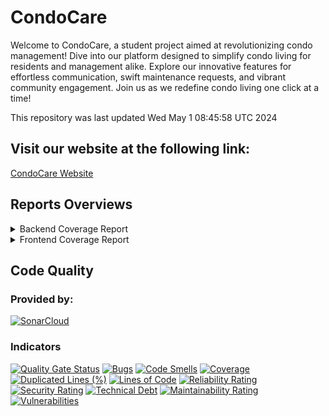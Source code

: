 # CondoCare
Welcome to CondoCare, a student project aimed at revolutionizing condo management! Dive into our platform designed to simplify condo living for residents and management alike. Explore our innovative features for effortless communication, swift maintenance requests, and vibrant community engagement. Join us as we redefine condo living one click at a time!

This repository was last updated Wed May  1 08:45:58 UTC 2024

## Visit our website at the following link:
[CondoCare Website](https://www.condocare.com)

## Reports Overviews

<details>
  <summary>Backend Coverage Report</summary>
  <pre>
Name                                                                                             Stmts   Miss  Cover
--------------------------------------------------------------------------------------------------------------------
core/__init__.py                                                                                     0      0   100%
core/settings.py                                                                                    41      0   100%
core/urls.py                                                                                         7      0   100%
finance/admin.py                                                                                     1      0   100%
finance/apps.py                                                                                      4      0   100%
finance/models.py                                                                                    5      1    80%
finance/views.py                                                                                    55     48    13%
jwt_auth_token/__init__.py                                                                           0      0   100%
jwt_auth_token/admin.py                                                                              1      0   100%
jwt_auth_token/apps.py                                                                               4      0   100%
jwt_auth_token/migrations/__init__.py                                                                0      0   100%
jwt_auth_token/models.py                                                                             1      0   100%
jwt_auth_token/tests.py                                                                              0      0   100%
jwt_auth_token/views.py                                                                             16      7    56%
manage.py                                                                                           12      2    83%
properties/__init__.py                                                                               0      0   100%
properties/admin.py                                                                                  6      0   100%
properties/apps.py                                                                                   4      0   100%
properties/migrations/0001_initial.py                                                                5      0   100%
properties/migrations/0002_initial.py                                                                6      0   100%
properties/migrations/0003_propertyprofile_fee_rate_and_more.py                                      4      0   100%
properties/migrations/0004_rename_propertyimage_propertyprofile_image.py                             4      0   100%
properties/migrations/0005_condounit_image_parkingunit_image_storageunit_image.py                    4      0   100%
properties/migrations/0006_condounit_operational_expense_and_more.py                                 4      0   100%
properties/migrations/0007_facility_reservation.py                                                   5      0   100%
properties/migrations/0008_delete_reservation.py                                                     4      0   100%
properties/migrations/__init__.py                                                                    0      0   100%
properties/models.py                                                                                68      6    91%
properties/serializers.py                                                                           39      5    87%
properties/tests.py                                                                                 26      0   100%
properties/urls.py                                                                                  13      0   100%
properties/views.py                                                                                 92     61    34%
registration_key/__init__.py                                                                         0      0   100%
registration_key/admin.py                                                                            5      0   100%
registration_key/apps.py                                                                             4      0   100%
registration_key/migrations/0001_initial.py                                                          7      0   100%
registration_key/migrations/0002_rename_is_activate_condoregistrationkey_is_active_and_more.py       5      0   100%
registration_key/migrations/__init__.py                                                              0      0   100%
registration_key/models.py                                                                          43      6    86%
registration_key/serializers.py                                                                     21      0   100%
registration_key/tests.py                                                                          177      0   100%
registration_key/urls.py                                                                             8      0   100%
registration_key/views.py                                                                          100      0   100%
reservation/__init__.py                                                                              0      0   100%
reservation/admin.py                                                                                 1      0   100%
reservation/apps.py                                                                                  4      0   100%
reservation/migrations/0001_initial.py                                                               6      0   100%
reservation/migrations/__init__.py                                                                   0      0   100%
reservation/models.py                                                                               14      1    93%
reservation/serializers.py                                                                           6      0   100%
reservation/tests.py                                                                                 1      0   100%
reservation/urls.py                                                                                  6      0   100%
reservation/views.py                                                                                20     11    45%
user_profile/__init__.py                                                                             0      0   100%
user_profile/admin.py                                                                                7      0   100%
user_profile/apps.py                                                                                 4      0   100%
user_profile/migrations/0001_initial.py                                                              8      0   100%
user_profile/migrations/__init__.py                                                                  0      0   100%
user_profile/models.py                                                                             102      6    94%
user_profile/serializers.py                                                                         38      0   100%
user_profile/tests.py                                                                               65      0   100%
user_profile/urls.py                                                                                14      0   100%
user_profile/views.py                                                                               97     63    35%
--------------------------------------------------------------------------------------------------------------------
TOTAL                                                                                             1194    217    82%
  </pre>
</details>


<details>
  <summary>Frontend Coverage Report</summary>
<pre>

=============================== Coverage summary ===============================
Statements   : 43.09% ( 540/1253 )
Branches     : 38.42% ( 219/570 )
Functions    : 46.37% ( 115/248 )
Lines        : 43.46% ( 532/1224 )
================================================================================
</pre>
  <pre>
------------------------------------|---------|----------|---------|---------|----------------------
File                                | % Stmts | % Branch | % Funcs | % Lines | Uncovered Line #s    
------------------------------------|---------|----------|---------|---------|----------------------
All files                           |   43.09 |    38.42 |   46.37 |   43.46 |                      
 src                                |     100 |      100 |     100 |     100 |                      
  App.js                            |     100 |      100 |     100 |     100 |                      
  index.js                          |     100 |      100 |     100 |     100 |                      
 src/api                            |      30 |    35.29 |      50 |      30 |                      
  axios.js                          |      30 |    35.29 |      50 |      30 | 25-30,37-38,46-78    
 src/components                     |     100 |      100 |     100 |     100 |                      
  Footer.js                         |     100 |      100 |     100 |     100 |                      
  Header.js                         |     100 |      100 |     100 |     100 |                      
  LargeTitle.js                     |     100 |      100 |     100 |     100 |                      
 src/components/bookingSystem       |     3.4 |        0 |       0 |    3.75 |                      
  Calendar.js                       |    5.88 |        0 |       0 |    6.25 | 8-28                 
  FacilityBooking.js                |    1.47 |        0 |       0 |    1.63 | 12-134               
  ReservationTable.js               |   33.33 |      100 |       0 |   33.33 | 6-17                 
 src/components/commonFacilities    |    5.33 |        0 |       0 |     5.4 |                      
  CommonFacilities.js               |    8.33 |        0 |       0 |    9.09 | 20-83                
  CreateCommonFacilities.js         |    1.72 |        0 |       0 |    1.72 | 10-121               
  FacilitiesList.js                 |   33.33 |        0 |       0 |   33.33 | 5-8                  
  FacilityCard.js                   |      50 |      100 |       0 |      50 | 4                    
 src/components/createProperty      |   52.57 |    48.57 |   76.31 |   52.16 |                      
  CreateLocker.js                   |   53.19 |       50 |      80 |   52.68 | ...5,130,165-171,182 
  CreateParking.js                  |   53.19 |       50 |      80 |   52.68 | ...8-139,144,178-184 
  CreateProperty.js                 |   48.52 |    42.85 |      50 |   48.52 | ...2-106,127-155,165 
  CreateUnit.js                     |   54.25 |       50 |      90 |   53.76 | ...5-126,131,168-175 
 src/components/dashboard           |     100 |      100 |     100 |     100 |                      
  DashBoard.js                      |     100 |      100 |     100 |     100 |                      
  FinancialPublic.js                |     100 |      100 |     100 |     100 |                      
  SubmittedRequests.js              |     100 |      100 |     100 |     100 |                      
 src/components/dashboard/financial |   89.47 |       80 |    87.5 |   89.47 |                      
  Financial.js                      |    87.5 |       80 |   85.71 |    87.5 | 18,103               
  Total.js                          |     100 |      100 |     100 |     100 |                      
 src/components/log                 |   34.44 |    27.63 |    42.3 |   34.44 |                      
  LogOut.js                         |     100 |      100 |     100 |     100 |                      
  Login.js                          |   71.42 |       50 |   83.33 |   71.42 | ...,60-61,66,104-109 
  SignUp.js                         |   39.21 |    48.48 |   44.44 |   39.21 | ...6,160-177,182-203 
  SignUpCompany.js                  |    0.98 |        0 |       0 |    0.98 | 10-207               
 src/components/nagivationBar       |     100 |      100 |     100 |     100 |                      
  NavigationBar.js                  |     100 |      100 |     100 |     100 |                      
 src/components/operationCost       |    2.27 |        0 |       0 |    2.38 |                      
  OperationCopy.js                  |    2.27 |        0 |       0 |    2.38 | 11-131               
 src/components/property            |   63.04 |    60.86 |   47.22 |   66.66 |                      
  PropertyCard.js                   |   41.66 |       25 |    7.69 |   45.45 | ...34-38,41-45,63-93 
  PropertyContainer.js              |    61.9 |    53.57 |   57.14 |    61.9 | 36-42,65-81          
  PropertyPage.js                   |   85.71 |    85.71 |      75 |    90.9 | 73-74,93             
 src/components/registrationKey     |   42.16 |       50 |    37.5 |   44.15 |                      
  SendRegistrationButton.js         |    62.5 |    58.33 |   52.94 |   66.66 | ...8-29,67,75-90,108 
  SubmitRegistrationButton.js       |       0 |        0 |       0 |       0 | 6-52                 
 src/components/userProfile         |    42.5 |       10 |   38.46 |   39.47 |                      
  UserProfile.js                    |    42.5 |       10 |   38.46 |   39.47 | 30-72,89             
 src/screens                        |     100 |      100 |     100 |     100 |                      
  HomeScreen.js                     |     100 |      100 |     100 |     100 |                      
 src/screens/homeScreenCarousel     |     100 |      100 |     100 |     100 |                      
  CarouselHomeScreen.js             |     100 |      100 |     100 |     100 |                      
 src/utils/hooks                    |   62.28 |       50 |   54.54 |    61.6 |                      
  AuthContext.js                    |   78.57 |       50 |     100 |   78.57 | 22-24                
  ProfileContext.js                 |   74.28 |       60 |   61.53 |   74.28 | 37,71-94,105         
  PropertyContext.js                |    52.3 |        0 |   41.17 |   50.79 | ...3,138-139,144-164 
------------------------------------|---------|----------|---------|---------|----------------------
  </pre>
</details>


## Code Quality
### Provided by:
[![SonarCloud](https://sonarcloud.io/images/project_badges/sonarcloud-orange.svg)](https://sonarcloud.io/summary/new_code?id=THE-390-Team_THE-390)

### Indicators

[![Quality Gate Status](https://sonarcloud.io/api/project_badges/measure?project=THE-390-Team_THE-390&metric=alert_status)](https://sonarcloud.io/summary/new_code?id=THE-390-Team_THE-390)
[![Bugs](https://sonarcloud.io/api/project_badges/measure?project=THE-390-Team_THE-390&metric=bugs)](https://sonarcloud.io/summary/new_code?id=THE-390-Team_THE-390)
[![Code Smells](https://sonarcloud.io/api/project_badges/measure?project=THE-390-Team_THE-390&metric=code_smells)](https://sonarcloud.io/summary/new_code?id=THE-390-Team_THE-390)
[![Coverage](https://sonarcloud.io/api/project_badges/measure?project=THE-390-Team_THE-390&metric=coverage)](https://sonarcloud.io/summary/new_code?id=THE-390-Team_THE-390#backend-coverage-report)
[![Duplicated Lines (%)‌](https://sonarcloud.io/api/project_badges/measure?project=THE-390-Team_THE-390&metric=duplicated_lines_density)](https://sonarcloud.io/summary/new_code?id=THE-390-Team_THE-390#frontend-coverage-report)
[![Lines of Code](https://sonarcloud.io/api/project_badges/measure?project=THE-390-Team_THE-390&metric=ncloc)](https://sonarcloud.io/summary/new_code?id=THE-390-Team_THE-390)
[![Reliability Rating](https://sonarcloud.io/api/project_badges/measure?project=THE-390-Team_THE-390&metric=reliability_rating)](https://sonarcloud.io/summary/new_code?id=THE-390-Team_THE-390)
[![Security Rating](https://sonarcloud.io/api/project_badges/measure?project=THE-390-Team_THE-390&metric=security_rating)](https://sonarcloud.io/summary/new_code?id=THE-390-Team_THE-390)
[![Technical Debt](https://sonarcloud.io/api/project_badges/measure?project=THE-390-Team_THE-390&metric=sqale_index)](https://sonarcloud.io/summary/new_code?id=THE-390-Team_THE-390)
[![Maintainability Rating](https://sonarcloud.io/api/project_badges/measure?project=THE-390-Team_THE-390&metric=sqale_rating)](https://sonarcloud.io/summary/new_code?id=THE-390-Team_THE-390)
[![Vulnerabilities](https://sonarcloud.io/api/project_badges/measure?project=THE-390-Team_THE-390&metric=vulnerabilities)](https://sonarcloud.io/summary/new_code?id=THE-390-Team_THE-390)

